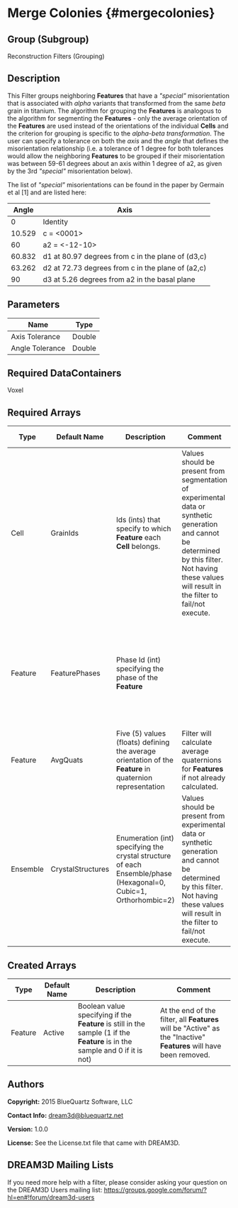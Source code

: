 Merge Colonies {#mergecolonies}
======

## Group (Subgroup) ##
Reconstruction Filters (Grouping)

## Description ##
This Filter groups neighboring **Features** that have a *"special"* misorientation that is associated with *alpha* variants that transformed from the same *beta* grain in titanium.  The algorithm for grouping the **Features** is analogous to the algorithm for segmenting the **Features** - only the average orientation of the **Features** are used instead of the orientations of the individual **Cells** and the criterion for grouping is specific to the *alpha-beta transformation*.  The user can specify a tolerance on both the *axis* and the *angle* that defines the misorientation relationship (i.e. a tolerance of 1 degree for both tolerances would allow the neighboring **Features** to be grouped if their misorientation was between 59-61 degrees about an axis within 1 degree of a2, as given by the 3rd *"special"* misorientation below).

The list of *"special"* misorientations can be found in the paper by Germain et al [1] and are listed here: 

| Angle | Axis |
|------|------|
| 0 | Identity |
| 10.529 | c = <0001> |
| 60 | a2 = <-12-10> |
| 60.832 | d1 at 80.97 degrees from c in the plane of (d3,c) |
| 63.262 | d2 at 72.73 degrees from c in the plane of (a2,c) |
| 90 | d3 at 5.26 degrees from a2 in the basal plane |

## Parameters ##

| Name | Type |
|------|------|
| Axis Tolerance | Double |
| Angle Tolerance | Double |

## Required DataContainers ##
Voxel

## Required Arrays ##

| Type | Default Name | Description | Comment | Filters Known to Create Data |
|------|--------------|-------------|---------|-----|
| Cell | GrainIds | Ids (ints) that specify to which **Feature** each **Cell** belongs. | Values should be present from segmentation of experimental data or synthetic generation and cannot be determined by this filter. Not having these values will result in the filter to fail/not execute. | Segment Features (Misorientation, C-Axis Misorientation, Scalar) (Reconstruction), Read Dx File (IO), Read Ph File (IO), Pack Primary Phases (SyntheticBuilding), Insert Precipitate Phases (SyntheticBuilding), Establish Matrix Phase (SyntheticBuilding) |
| Feature | FeaturePhases | Phase Id (int) specifying the phase of the **Feature**| | Find Feature Phases (Generic), Read Feature Info File (IO), Pack Primary Phases (SyntheticBuilding), Insert Precipitate Phases (SyntheticBuilding), Establish Matrix Phase (SyntheticBuilding) |
| Feature | AvgQuats | Five (5) values (floats) defining the average orientation of the **Feature** in quaternion representation | Filter will calculate average quaternions for **Features** if not already calculated. | Find Feature Average Orientations (Statistics) |
| Ensemble | CrystalStructures | Enumeration (int) specifying the crystal structure of each Ensemble/phase (Hexagonal=0, Cubic=1, Orthorhombic=2) | Values should be present from experimental data or synthetic generation and cannot be determined by this filter. Not having these values will result in the filter to fail/not execute. | Read H5Ebsd File (IO), Read Ensemble Info File (IO), Initialize Synthetic Volume (SyntheticBuilding) |

## Created Arrays ##

| Type | Default Name | Description | Comment |
|------|--------------|-------------|---------|
| Feature | Active | Boolean value specifying if the **Feature** is still in the sample (1 if the **Feature** is in the sample and 0 if it is not) | At the end of the filter, all **Features** will be "Active" as the "Inactive" **Features** will have been removed.  |

## Authors ##

**Copyright:** 2015 BlueQuartz Software, LLC

**Contact Info:** dream3d@bluequartz.net

**Version:** 1.0.0

**License:**  See the License.txt file that came with DREAM3D.




## DREAM3D Mailing Lists ##

If you need more help with a filter, please consider asking your question on the DREAM3D Users mailing list:
https://groups.google.com/forum/?hl=en#!forum/dream3d-users


